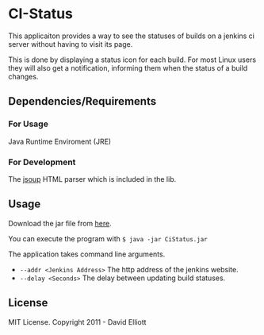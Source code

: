 CI-Status
========

This applicaiton provides a way to see the statuses of builds on a jenkins ci server without having to visit its page.

This is done by displaying a status icon for each build.  For most Linux users they will also get a notification, informing them when the status of a build changes.

Dependencies/Requirements
-------------------------

### For Usage

  Java Runtime Enviroment (JRE)

### For Development

  The [jsoup](http://github.com/jhy/jsoup "jsoup") HTML parser which is included in the lib.

Usage
-----

Download the jar file from [here](https://github.com/davidelliott/CI-Status/raw/master/CiStatus.jar "CI-Status").

You can execute the program with `$ java -jar CiStatus.jar`

The application takes command line arguments. 

* `--addr <Jenkins Address>` The http address of the jenkins website.
* `--delay <Seconds>` The delay between updating build statuses.    

License
-------

MIT License. Copyright 2011 - David Elliott
